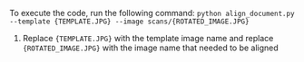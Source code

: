 To execute the code, run the following command:
`python align_document.py --template {TEMPLATE.JPG} --image scans/{ROTATED_IMAGE.JPG}`
1. Replace `{TEMPLATE.JPG}` with the template image name and replace `{ROTATED_IMAGE.JPG}` with the image name that needed to be aligned